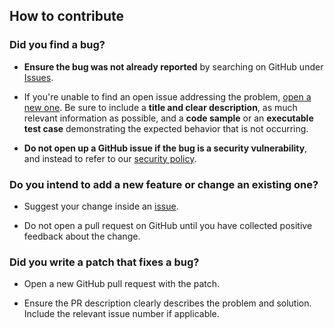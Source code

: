 ## How to contribute

### Did you find a bug?

* **Ensure the bug was not already reported** by searching on GitHub under [Issues](https://github.com/MIcQo/galvanico/issues).

* If you're unable to find an open issue addressing the problem, [open a new one](https://github.com/MIcQo/galvanico/issues/new).
  Be sure to include a **title and clear description**, as much relevant information as possible,
  and a **code sample** or an **executable test case** demonstrating the expected behavior that is not occurring.

* **Do not open up a GitHub issue if the bug is a security vulnerability**,
  and instead to refer to our [security policy](https://github.com/MIcQo/galvanico?tab=security-ov-file).

### Do you intend to add a new feature or change an existing one?

* Suggest your change inside an [issue](https://github.com/MIcQo/galvanico/issues).

* Do not open a pull request on GitHub until you have collected positive feedback about the change.

### Did you write a patch that fixes a bug?

* Open a new GitHub pull request with the patch.

* Ensure the PR description clearly describes the problem and solution.
  Include the relevant issue number if applicable.